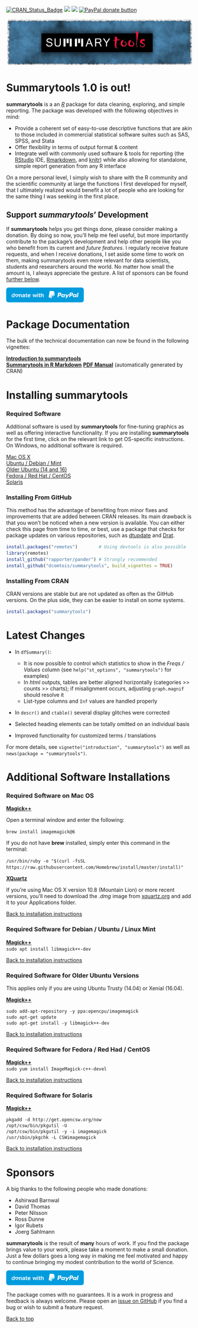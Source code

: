 
<!-- badges -->

[![CRAN_Status_Badge](http://www.r-pkg.org/badges/version/summarytools)](https://cran.r-project.org/package=summarytools)
[![](http://cranlogs.r-pkg.org/badges/summarytools)](http://cran.rstudio.com/web/packages/summarytools/index.html)
[![](http://cranlogs.r-pkg.org/badges/grand-total/summarytools)](http://cran.rstudio.com/web/packages/summarytools/index.html)
<span
class="badge-paypal"><a href="https://www.paypal.com/cgi-bin/webscr?cmd=_donations&business=HMN3QJR7UMT7S&item_name=Help+scientists,+data+scientists+and+analysts+around+the+globe&currency_code=CAD&source=url" title="Donate to this project using Paypal"><img src="https://img.shields.io/badge/PayPal-Donate-blue" alt="PayPal donate button"/></a></span>

![package-design-image3](img/st-banner-fuzzy.png)

# Summarytools 1.0 is out!

**summarytools** is a an [*R*](https://www.r-project.org) package for
data cleaning, exploring, and simple reporting. The package was
developed with the following objectives in mind:

-   Provide a coherent set of easy-to-use descriptive functions that are
    akin to those included in commercial statistical software suites
    such as SAS, SPSS, and Stata
-   Offer flexibility in terms of output format & content  
-   Integrate well with commonly used software & tools for reporting
    (the [RStudio](https://www.rstudio.com/products/rstudio/) IDE,
    [Rmarkdown](https://rmarkdown.rstudio.com/), and
    [knitr](https://yihui.org/knitr/)) while also allowing for
    standalone, simple report generation from any R interface

On a more personal level, I simply wish to share with the R community
and the scientific community at large the functions I first developed
for myself, that I ultimately realized would benefit a lot of people who
are looking for the same thing I was seeking in the first place.

## Support *summarytools*’ Development

If **summarytools** helps you get things done, please consider making a
donation. By doing so now, you’ll help me feel useful, but more
importantly contribute to the package’s development and help other
people like you who benefit from its current and *future features*. I
regularly receive feature requests, and when I receive donations, I set
aside some time to work on them, making summarytools even more relevant
for data scientists, students and researchers around the world. No
matter how small the amount is, I always appreciate the gesture. A list
of sponsors can be found [further below](#sponsors).

<a href="https://www.paypal.com/cgi-bin/webscr?cmd=_donations&business=HMN3QJR7UMT7S&item_name=Help+scientists,+data+scientists+and+analysts+around+the+globe&currency_code=CAD&source=url"><img src="img/paypal-blue.svg" width="210" height="40"/></a>

# Package Documentation

The bulk of the technical documentation can now be found in the
following vignettes:

[**Introduction to
summarytools**](https://cran.r-project.org/package=summarytools/vignettes/introduction.html)  
[**Summarytools in R
Markdown**](https://cran.r-project.org/packages=summarytools/vignettes/rmarkdown.html)
[**PDF
Manual**](https://cran.r-project.org/web/packages/summarytools/summarytools.pdf)
(automatically generated by CRAN)

# Installing summarytools

### Required Software

Additional software is used by **summarytools** for fine-tuning graphics
as well as offering interactive functionality. If you are installing
**summarytools** for the first time, click on the relevant link to get
OS-specific instructions. On Windows, no additional software is
required.

<a href="#required-mac-os">Mac OS X</a>  
<a href="#required-debian">Ubuntu / Debian / Mint</a>  
<a href="#required--older-ubuntu">Older Ubuntu (14 and 16)</a>  
<a href="#required-fedora">Fedora / Red Hat / CentOS</a>  
<a href="#required-solaris">Solaris</a>

### Installing From GitHub

This method has the advantage of benefiting from minor fixes and
improvements that are added between CRAN releases. Its main drawback is
that you won’t be noticed when a new version is available. You can
either check this page from time to time, or best, use a package that
checks for package updates on various repositories, such as
[dtupdate](https://github.com/hrbrmstr/dtupdate) and
[Drat](https://dirk.eddelbuettel.com/code/drat.html).

``` r
install.packages("remotes")        # Using devtools is also possible
library(remotes)
install_github("rapporter/pander") # Strongly recommended
install_github("dcomtois/summarytools", build_vignettes = TRUE)
```

### Installing From CRAN

CRAN versions are stable but are not updated as often as the GitHub
versions. On the plus side, they can be easier to install on some
systems.

``` r
install.packages("summarytools")
```

# Latest Changes

-   In `dfSummary()`:

    -   It is now possible to control which statistics to show in the
        *Freqs / Values* column (see
        `help("st_options", "summarytools")` for examples)  
    -   In *html* outputs, tables are better aligned horizontally
        (categories >\> counts >\> charts); if misalignment occurs,
        adjusting `graph.magnif` should resolve it
    -   List-type columns and `Inf` values are handled properly

-   In `descr()` and `ctable()` several display glitches were corrected

-   Selected heading elements can be totally omitted on an individual
    basis

-   Improved functionality for customized terms / translations

For more details, see `vignette("introduction", "summarytools")` as well
as `news(package = "summarytools")`.

# Additional Software Installations

### <a id="required-mac-os"></a>Required Software on Mac OS

[**Magick++**](https://imagemagick.org/Magick++/)

Open a terminal window and enter the following:

`brew install imagemagick@6`

If you do not have **brew** installed, simply enter this command in the
terminal:

`/usr/bin/ruby -e "$(curl -fsSL https://raw.githubusercontent.com/Homebrew/install/master/install)"`

[**XQuartz**](https://www.xquartz.org/)

If you’re using Mac OS X version 10.8 (Mountain Lion) or more recent
versions, you’ll need to download the *.dmg* image from
[xquartz.org](https://www.xquartz.org/) and add it to your Applications
folder.

<a href="#installing-from-github">Back to installation instructions</a>

### <a id="required-debian"></a>Required Software for Debian / Ubuntu / Linux Mint

[**Magick++**](https://imagemagick.org/Magick++/)  
`sudo apt install libmagick++-dev`

<a href="#installing-from-github">Back to installation instructions</a>

### <a id="required-older-ubuntu"></a>Required Software for Older Ubuntu Versions

This applies only if you are using Ubuntu Trusty (14.04) or Xenial
(16.04).

[**Magick++**](https://imagemagick.org/Magick++/)

    sudo add-apt-repository -y ppa:opencpu/imagemagick
    sudo apt-get update
    sudo apt-get install -y libmagick++-dev

<a href="#installing-from-github">Back to installation instructions</a>

### <a id="required-fedora"></a>Required Software for Fedora / Red Had / CentOS

[**Magick++**](https://imagemagick.org/Magick++/)  
`sudo yum install ImageMagick-c++-devel`

<a href="#installing-from-github">Back to installation instructions</a>

### <a id="required-solaris"></a>Required Software for Solaris

[**Magick++**](https://imagemagick.org/Magick++/)

    pkgadd -d http://get.opencsw.org/now
    /opt/csw/bin/pkgutil -U
    /opt/csw/bin/pkgutil -y -i imagemagick 
    /usr/sbin/pkgchk -L CSWimagemagick

<a href="#installing-from-github">Back to installation instructions</a>

# <a id="sponsors"></a>Sponsors

A big thanks to the following people who made donations:

-   Ashirwad Barnwal  
-   David Thomas  
-   Peter Nilsson  
-   Ross Dunne  
-   Igor Rubets  
-   Joerg Sahlmann

**summarytools** is the result of **many** hours of work. If you find
the package brings value to your work, please take a moment to make a
small donation. Just a few dollars goes a long way in making me feel
motivated and happy to continue bringing my modest contribution to the
world of Science.

<a href="https://www.paypal.com/cgi-bin/webscr?cmd=_donations&business=HMN3QJR7UMT7S&item_name=Help+scientists,+data+scientists+and+analysts+around+the+globe&currency_code=CAD&source=url"><img src="img/paypal-blue.svg" width="210" height="40"/></a>

The package comes with no guarantees. It is a work in progress and
feedback is always welcome. Please open an [issue on
GitHub](https://github.com/dcomtois/summarytools/issues) if you find a
bug or wish to submit a feature request.

<a href="#top">Back to top</a>
